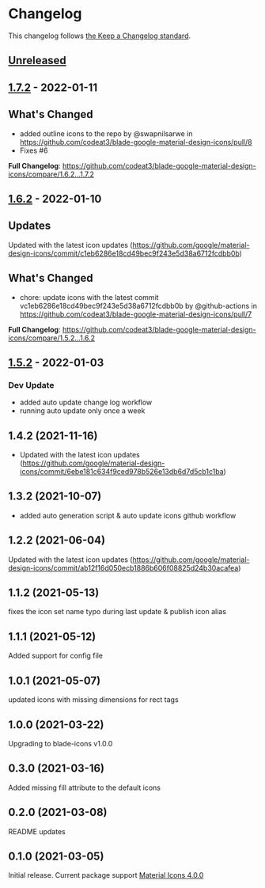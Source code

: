 # Changelog

This changelog follows [the Keep a Changelog standard](https://keepachangelog.com).

## [Unreleased](https://github.com/codea3/blade-google-material-design-icons/compare/1.7.2...HEAD)

## [1.7.2](https://github.com/codea3/blade-google-material-design-icons/compare/1.6.2...1.7.2) - 2022-01-11

## What's Changed

- added outline icons to the repo by @swapnilsarwe in https://github.com/codeat3/blade-google-material-design-icons/pull/8
- Fixes #6

**Full Changelog**: https://github.com/codeat3/blade-google-material-design-icons/compare/1.6.2...1.7.2

## [1.6.2](https://github.com/codea3/blade-google-material-design-icons/compare/1.5.2...1.6.2) - 2022-01-10

## Updates

Updated with the latest icon updates (https://github.com/google/material-design-icons/commit/c1eb6286e18cd49bec9f243e5d38a6712fcdbb0b)

## What's Changed

- chore: update icons with the latest commit vc1eb6286e18cd49bec9f243e5d38a6712fcdbb0b by @github-actions in https://github.com/codeat3/blade-google-material-design-icons/pull/7

**Full Changelog**: https://github.com/codeat3/blade-google-material-design-icons/compare/1.5.2...1.6.2

## [1.5.2](https://github.com/codea3/blade-google-material-design-icons/compare/1.3.2...1.5.2) - 2022-01-03

### Dev Update

- added auto update change log workflow
- running auto update only once a week

## 1.4.2 (2021-11-16)

- Updated with the latest icon updates (https://github.com/google/material-design-icons/commit/6ebe181c634f9ced978b526e13db6d7d5cb1c1ba)

## 1.3.2 (2021-10-07)

- added auto generation script & auto update icons github workflow

## 1.2.2 (2021-06-04)

Updated with the latest icon updates (https://github.com/google/material-design-icons/commit/ab12f16d050ecb1886b606f08825d24b30acafea)

## 1.1.2 (2021-05-13)

fixes the icon set name typo during last update & publish icon alias

## 1.1.1 (2021-05-12)

Added support for config file

## 1.0.1 (2021-05-07)

updated icons with missing dimensions for rect tags

## 1.0.0 (2021-03-22)

Upgrading to blade-icons v1.0.0

## 0.3.0 (2021-03-16)

Added missing fill attribute to the default icons

## 0.2.0 (2021-03-08)

README updates

## 0.1.0 (2021-03-05)

Initial release.
Current package support [Material Icons 4.0.0](https://github.com/google/material-design-icons/releases/tag/4.0.0)
